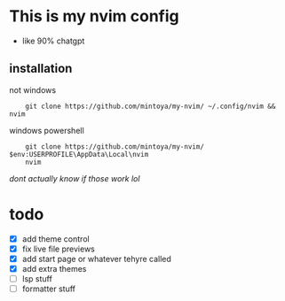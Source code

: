 # This is my nvim config
- like 90% chatgpt
## installation
not windows
```
    git clone https://github.com/mintoya/my-nvim/ ~/.config/nvim && nvim
```
windows powershell
```
    git clone https://github.com/mintoya/my-nvim/ $env:USERPROFILE\AppData\Local\nvim
    nvim
```
*dont actually know if those work lol*
# todo
 - [x] add theme control
 - [x] fix live file previews
 - [x] add start page or whatever tehyre called
 - [x] add extra themes
 - [ ] lsp stuff
 - [ ] formatter stuff
